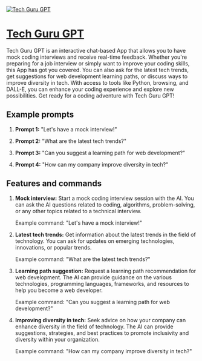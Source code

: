 [![Tech Guru GPT](https://files.oaiusercontent.com/file-BRN7MN19PBg9XMgmE4eIFq3Q?se=2123-10-17T03%3A40%3A23Z&sp=r&sv=2021-08-06&sr=b&rscc=max-age%3D31536000%2C%20immutable&rscd=attachment%3B%20filename%3Ddb381b2f-d85a-49fc-915d-a6851be5b9f3.png&sig=8nUDNqNV/KdK9Qb%2BNoqKfEaO2EVjh44kBDc4s85heVM%3D)](https://chat.openai.com/g/g-EGHIlyWQB-tech-guru-gpt)

# [Tech Guru GPT](https://chat.openai.com/g/g-EGHIlyWQB-tech-guru-gpt)

Tech Guru GPT is an interactive chat-based App that allows you to have mock coding interviews and receive real-time feedback. Whether you're preparing for a job interview or simply want to improve your coding skills, this App has got you covered. You can also ask for the latest tech trends, get suggestions for web development learning paths, or discuss ways to improve diversity in tech. With access to tools like Python, browsing, and DALL-E, you can enhance your coding experience and explore new possibilities. Get ready for a coding adventure with Tech Guru GPT!

## Example prompts

1. **Prompt 1:** "Let's have a mock interview!"

2. **Prompt 2:** "What are the latest tech trends?"

3. **Prompt 3:** "Can you suggest a learning path for web development?"

4. **Prompt 4:** "How can my company improve diversity in tech?"

## Features and commands

1. **Mock interview:** Start a mock coding interview session with the AI. You can ask the AI questions related to coding, algorithms, problem-solving, or any other topics related to a technical interview.

   Example command: "Let's have a mock interview!"

2. **Latest tech trends:** Get information about the latest trends in the field of technology. You can ask for updates on emerging technologies, innovations, or popular trends.

   Example command: "What are the latest tech trends?"

3. **Learning path suggestion:** Request a learning path recommendation for web development. The AI can provide guidance on the various technologies, programming languages, frameworks, and resources to help you become a web developer.

   Example command: "Can you suggest a learning path for web development?"

4. **Improving diversity in tech:** Seek advice on how your company can enhance diversity in the field of technology. The AI can provide suggestions, strategies, and best practices to promote inclusivity and diversity within your organization.

   Example command: "How can my company improve diversity in tech?"
